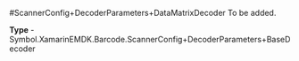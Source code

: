 #ScannerConfig+DecoderParameters+DataMatrixDecoder
To be added.

**Type** - Symbol.XamarinEMDK.Barcode.ScannerConfig+DecoderParameters+BaseDecoder



